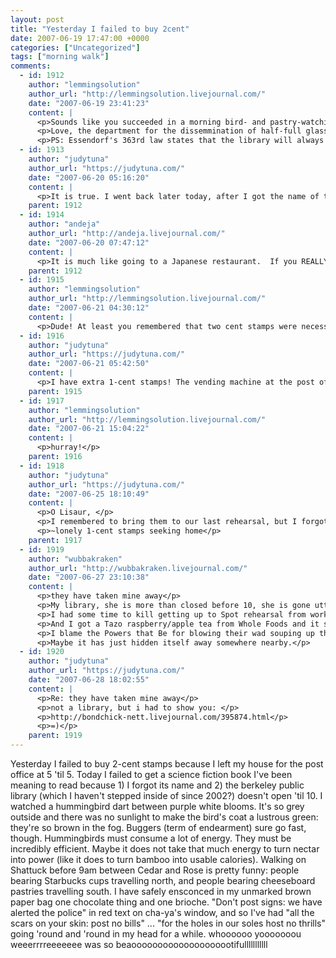 ```yaml
---
layout: post
title: "Yesterday I failed to buy 2cent"
date: 2007-06-19 17:47:00 +0000
categories: ["Uncategorized"]
tags: ["morning walk"]
comments:
  - id: 1912
    author: "lemmingsolution"
    author_url: "http://lemmingsolution.livejournal.com/"
    date: "2007-06-19 23:41:23"
    content: |
      <p>Sounds like you succeeded in a morning bird- and pastry-watching walk! </p>
      <p>Love, the department for the dissemmination of half-full glasses. </p>
      <p>PS: Essendorf's 363rd law states that the library will always be closed when you go there with a specific purpose. Only seekers who will be content with whatever book the library gods choose are permitted to enter. </p>
  - id: 1913
    author: "judytuna"
    author_url: "https://judytuna.com/"
    date: "2007-06-20 05:16:20"
    content: |
      <p>It is true. I went back later today, after I got the name of the book, and their only copy was checked out, so again I left empty-handed. OH THE WOE</p>
    parent: 1912
  - id: 1914
    author: "andeja"
    author_url: "http://andeja.livejournal.com/"
    date: "2007-06-20 07:47:12"
    content: |
      <p>It is much like going to a Japanese restaurant.  If you REALLY want to go, it will be closed.</p>
    parent: 1912
  - id: 1915
    author: "lemmingsolution"
    author_url: "http://lemmingsolution.livejournal.com/"
    date: "2007-06-21 04:30:12"
    content: |
      <p>Dude! At least you remembered that two cent stamps were necessary. I just got some mail returned with insufficient postage. DURN!</p>
  - id: 1916
    author: "judytuna"
    author_url: "https://judytuna.com/"
    date: "2007-06-21 05:42:50"
    content: |
      <p>I have extra 1-cent stamps! The vending machine at the post office that had 2-cent stamps in stock was broken, so I had to use the other vending machine, which only had 1-cent stamps in booklets of 50! I only needed 17*2=34 of them! Would you like me to bring a quantity that is an even number for you??</p>
    parent: 1915
  - id: 1917
    author: "lemmingsolution"
    author_url: "http://lemmingsolution.livejournal.com/"
    date: "2007-06-21 15:04:22"
    content: |
      <p>hurray!</p>
    parent: 1916
  - id: 1918
    author: "judytuna"
    author_url: "https://judytuna.com/"
    date: "2007-06-25 18:10:49"
    content: |
      <p>O Lisaur, </p>
      <p>I remembered to bring them to our last rehearsal, but I forgot that I'd brunged 'em. Remind me?</p>
      <p>~lonely 1-cent stamps seeking home</p>
    parent: 1917
  - id: 1919
    author: "wubbakraken"
    author_url: "http://wubbakraken.livejournal.com/"
    date: "2007-06-27 23:10:38"
    content: |
      <p>they have taken mine away</p>
      <p>My library, she is more than closed before 10, she is gone utterly!</p>
      <p>I had some time to kill getting up to Spot rehearsal from work (ETA straight from work to 19th St BART being 6:20, a wholly unacceptably early time to get there for an 8pm rehearsal, it's bad enough for my usual 7pm improv rehearsals), so I figured I would get off the CalTrain at Hillsdale (the station nearest us) and pop down to the Hillsdale branch of the library which is about halfway between the station and home and maybe find a book or so but lo! it was vanished quite away.</p>
      <p>And I got a Tazo raspberry/apple tea from Whole Foods and it sadly confirmed my suspicions that it would be not what I was looking to drink, especially at $1.25.  Nasssty over-sweet hobbitses we hates it forever.</p>
      <p>I blame the Powers that Be for blowing their wad souping up the downtown branch...grr.  Smaller libraries in more locations, not fewer bigger ones!</p>
      <p>Maybe it has just hidden itself away somewhere nearby.</p>
  - id: 1920
    author: "judytuna"
    author_url: "https://judytuna.com/"
    date: "2007-06-28 18:02:55"
    content: |
      <p>Re: they have taken mine away</p>
      <p>not a library, but i had to show you: </p>
      <p>http://bondchick-nett.livejournal.com/395874.html</p>
      <p>=)</p>
    parent: 1919
---
```


Yesterday I failed to buy 2-cent stamps because I left my house for the post office at 5 'til 5. Today I failed to get a science fiction book I've been meaning to read because 1) I forgot its name and 2) the berkeley public library (which I haven't stepped inside of since 2002?) doesn't open 'til 10. I watched a hummingbird dart between purple white blooms. It's so grey outside and there was no sunlight to make the bird's coat a lustrous green: they're so brown in the fog. Buggers (term of endearment) sure go fast, though. Hummingbirds must consume a lot of energy. They must be incredibly efficient. Maybe it does not take that much energy to turn nectar into power (like it does to turn bamboo into usable calories). Walking on Shattuck before 9am between Cedar and Rose is pretty funny: people bearing Starbucks cups travelling north, and people bearing cheeseboard pastries travelling south. I have safely ensconced in my unmarked brown paper bag one chocolate thing and one brioche. "Don't post signs: we have alerted the police" in red text on cha-ya's window, and so I've had "all the scars on your skin: post no bills" ... "for the holes in our soles host no thrills" going 'round and 'round in my head for a while. whoooooo yooooooou weeerrrreeeeeee was so beaoooooooooooooooooootifulllllllllll